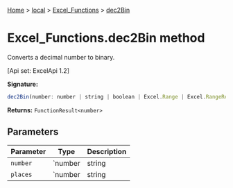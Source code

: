 [Home](./index) &gt; [local](local.md) &gt; [Excel\_Functions](local.excel_functions.md) &gt; [dec2Bin](local.excel_functions.dec2bin.md)

# Excel\_Functions.dec2Bin method

Converts a decimal number to binary. 

 \[Api set: ExcelApi 1.2\]

**Signature:**
```javascript
dec2Bin(number: number | string | boolean | Excel.Range | Excel.RangeReference | Excel.FunctionResult<any>, places?: number | string | boolean | Excel.Range | Excel.RangeReference | Excel.FunctionResult<any>): FunctionResult<number>;
```
**Returns:** `FunctionResult<number>`

## Parameters

|  Parameter | Type | Description |
|  --- | --- | --- |
|  `number` | `number | string | boolean | Excel.Range | Excel.RangeReference | Excel.FunctionResult<any>` |  |
|  `places` | `number | string | boolean | Excel.Range | Excel.RangeReference | Excel.FunctionResult<any>` |  |

